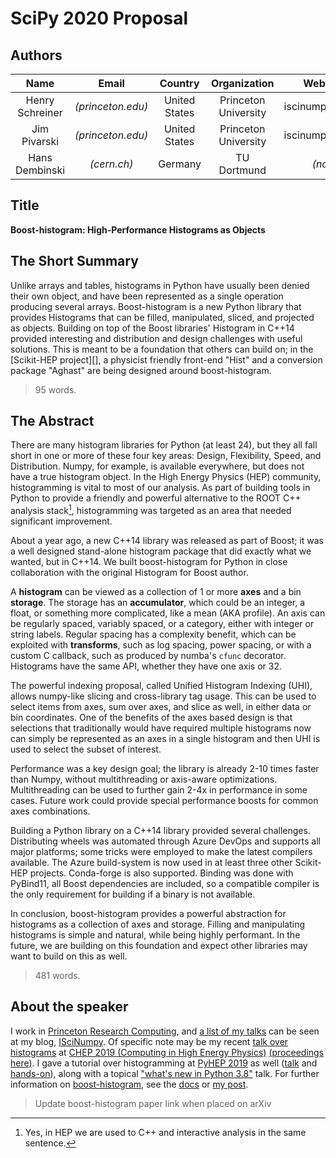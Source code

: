 # SciPy 2020 Proposal

## Authors

| Name | Email | Country | Organization | Web page | Corresponding? |
|:-:|:-:|:-:|:-:|:-:|:-:|
| Henry Schreiner | _(princeton.edu)_ | United States | Princeton University | iscinumpy.gitlab.io | **yes** |
| Jim Pivarski | _(princeton.edu)_ | United States | Princeton University | iscinumpy.gitlab.io | no |
| Hans Dembinski | _(cern.ch)_ | Germany | TU Dortmund | _(none)_ | no |

## Title

**Boost-histogram: High-Performance Histograms as Objects**

## The Short Summary

Unlike arrays and tables, histograms in Python have usually been denied their
own object, and have been represented as a single operation producing several
arrays. Boost-histogram is a new Python library that provides Histograms that
can be filled, manipulated, sliced, and projected as objects.  Building on top
of the Boost libraries' Histogram in C++14 provided interesting and
distribution and design challenges with useful solutions. This is meant to be a
foundation that others can build on; in the [Scikit-HEP project][], a physicist
friendly front-end "Hist" and a conversion package "Aghast" are being designed
around boost-histogram.

> 95 words.

## The Abstract

There are many histogram libraries for Python (at least 24), but they all fall
short in one or more of these four key areas: Design, Flexibility, Speed, and
Distribution. Numpy, for example, is available everywhere, but does not have a
true histogram object. In the High Energy Physics (HEP) community,
histogramming is vital to most of our analysis. As part of building tools in
Python to provide a friendly and powerful alternative to the ROOT C++ analysis
stack[^1], histogramming was targeted as an area that needed significant
improvement.

About a year ago, a new C++14 library was released as part of Boost; it was a
well designed stand-alone histogram package that did exactly what we wanted,
but in C++14. We built boost-histogram for Python in close collaboration
with the original Histogram for Boost author.

A **histogram** can be viewed as a collection of 1 or more **axes** and a bin
**storage**.  The storage has an **accumulator**, which could be an integer, a
float, or something more complicated, like a mean (AKA profile). An axis can be
regularly spaced, variably spaced, or a category, either with integer or string
labels. Regular spacing has a complexity benefit, which can be exploited with
**transforms**, such as log spacing, power spacing, or with a custom C
callback, such as produced by numba's `cfunc` decorator. Histograms have the
same API, whether they have one axis or 32.

The powerful indexing proposal, called Unified Histogram Indexing (UHI), allows
numpy-like slicing and cross-library tag usage.  This can be used to select
items from axes, sum over axes, and slice as well, in either data or bin
coordinates.  One of the benefits of the axes based design is that selections
that traditionally would have required multiple histograms now can simply be
represented as an axes in a single histogram and then UHI is used to select the
subset of interest.

Performance was a key design goal; the library is already 2-10 times faster than
Numpy, without multithreading or axis-aware optimizations. Multithreading can be
used to further gain 2-4x in performance in some cases. Future work could provide
special performance boosts for common axes combinations.

Building a Python library on a C++14 library provided several challenges.
Distributing wheels was automated through Azure DevOps and supports all major
platforms; some tricks were employed to make the latest compilers available.
The Azure build-system is now used in at least three other Scikit-HEP projects.
Conda-forge is also supported.  Binding was done with PyBind11, all Boost
dependencies are included, so a compatible compiler is the only requirement for
building if a binary is not available.


In conclusion, boost-histogram provides a powerful abstraction for histograms
as a collection of axes and storage. Filling and manipulating histograms is
simple and natural, while being highly performant. In the future, we are
building on this foundation and expect other libraries may want to build on
this as well.

> 481 words.

## About the speaker

I work in [Princeton Research Computing][], and [a list of my
talks][iscinumpy-pres] can be seen at my blog, [ISciNumpy][]. Of specific note
may be my recent [talk over histograms][chep-bh] at [CHEP 2019 (Computing in
High Energy Physics)][chep-2019] [(proceedings here)][chep-arxiv].  I gave a tutorial over histogramming at
[PyHEP 2019][] as well ([talk][pyhep-talk] and [hands-on][pyhep-hands-on]),
along with a topical ["what's new in Python 3.8"][pyhep-38] talk. For further
information on [boost-histogram][], see the [docs][boost-histogram-docs] or [my
post][iscinumpy-bh].

> Update boost-histogram paper link when placed on arXiv

[^1]: Yes, in HEP we are used to C++ and interactive analysis in the same sentence.

[PyHEP 2019]: https://indico.cern.ch/event/833895/
[Princeton Research Computing]: https://researchcomputing.princeton.edu
[iscinumpy]: https://iscinumpy.gitlab.io
[iscinumpy-pres]: https://iscinumpy.gitlab.io/page/presentations/
[iscinumpy-bh]: https://iscinumpy.gitlab.io/post/boost-histogram-06/
[chep-2019]: https://chep2019.org
[chep-bh]: https://indico.cern.ch/event/773049/contributions/3473265/
[pyhep-38]: https://indico.cern.ch/event/833895/contributions/3606920/
[pyhep-hands-on]: https://indico.cern.ch/event/833895/contributions/3577835/
[pyhep-talk]: https://indico.cern.ch/event/833895/contributions/3577833/
[boost-histogram]: https://github.com/scikit-hep/boost-histogram
[boost-histogram-docs]: https://boost-histogram.readthedocs.io/en/latest/
[Scikit-HEP]: https://scikit-hep.org
[chep-arxiv]: https://github.com/henryiii/boost-histogram-chep-2019/actions/runs/28298886

